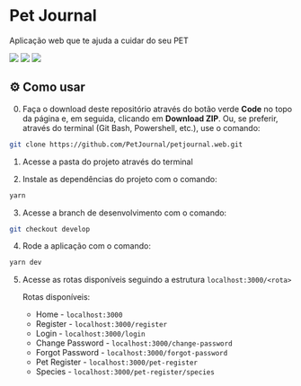 # Pet Journal

Aplicação web que te ajuda a cuidar do seu PET

<div>
  <img src="https://img.shields.io/badge/next.js-000000?style=for-the-badge&logo=nextdotjs&logoColor=white">
  <img src="https://img.shields.io/badge/TypeScript-F7DF1E?style=for-the-badge&logo=typescript&logoColor=black">
  <img src="https://img.shields.io/badge/Tailwind%20CSS-38B2AC?style=for-the-badge&logo=tailwind-css&logoColor=white">
</div>

## ⚙️ Como usar

0. Faça o download deste repositório através do botão verde **Code** no topo da página e, em seguida, clicando em **Download ZIP**. Ou, se preferir, através do terminal (Git Bash, Powershell, etc.), use o comando:

```bash
git clone https://github.com/PetJournal/petjournal.web.git
```

1. Acesse a pasta do projeto através do terminal

2. Instale as dependências do projeto com o comando:

```bash
yarn
```

3. Acesse a branch de desenvolvimento com o comando:

```bash
git checkout develop
```

4. Rode a aplicação com o comando:

```bash
yarn dev
```

5. Acesse as rotas disponíveis seguindo a estrutura `localhost:3000/<rota>`

   Rotas disponíveis:

   - Home - `localhost:3000`
   - Register - `localhost:3000/register`
   - Login - `localhost:3000/login`
   - Change Password - `localhost:3000/change-password`
   - Forgot Password - `localhost:3000/forgot-password`
   - Pet Register - `localhost:3000/pet-register`
   - Species - `localhost:3000/pet-register/species`
